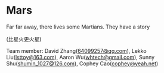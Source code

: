 # Mars

Far far away, there lives some Martians. 
They have a story

(比星火更火星)

Team member:
David Zhang(64099257@qq.com),
Lekko Liu(lsttoy@163.com),
Aaron Wu(whtech@gmail.com),
Sunny Shu(shumin_1027@126.com),
Cophey Cao(cophey@yeah.net)
